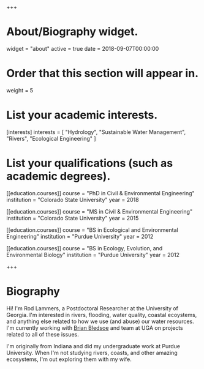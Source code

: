 +++
# About/Biography widget.
widget = "about"
active = true
date = 2018-09-07T00:00:00

# Order that this section will appear in.
weight = 5

# List your academic interests.
[interests]
  interests = [
    "Hydrology",
    "Sustainable Water Management",
    "Rivers",
    "Ecological Engineering"
  ]

# List your qualifications (such as academic degrees).
[[education.courses]]
  course = "PhD in Civil & Environmental Engineering"
  institution = "Colorado State University"
  year = 2018

[[education.courses]]
  course = "MS in Civil & Environmental Engineering"
  institution = "Colorado State University"
  year = 2015

[[education.courses]]
  course = "BS in Ecological and Environmental Engineering"
  institution = "Purdue University"
  year = 2012
  
[[education.courses]]
  course = "BS in Ecology, Evolution, and Environmental Biology"
  institution = "Purdue University"
  year = 2012
 
+++

# Biography

Hi! I'm Rod Lammers, a Postdoctoral Researcher at the University of Georgia. I'm interested in rivers, flooding, water quality, coastal ecoystems, and anything else related to how we use (and abuse) our water resources. I'm currently working with [Brian Bledsoe](https://bledsoe.engr.uga.edu) and team at UGA on projects related to all of these issues.

I'm originally from Indiana and did my undergraduate work at Purdue University. When I'm not studying rivers, coasts, and other amazing ecosystems, I'm out exploring them with my wife.